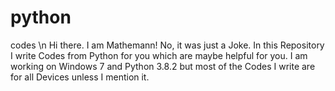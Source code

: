# python
codes \n
Hi there. I am Mathemann! No, it was just a Joke. In this Repository I write Codes from Python for you which are maybe helpful for you.
I am working on Windows 7 and Python 3.8.2 but most of the Codes I write are for all Devices unless I mention it.
